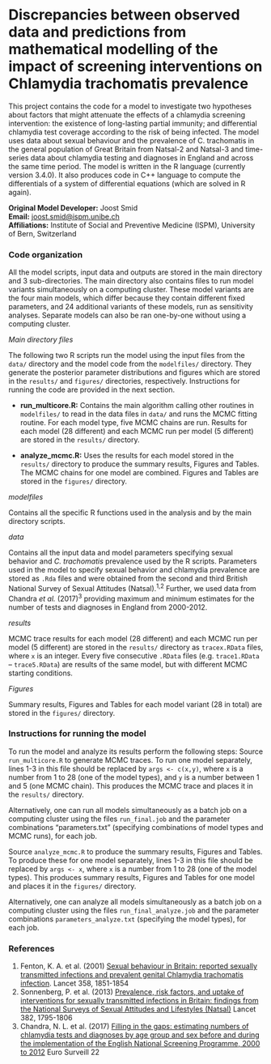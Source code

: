 # Discrepancies between observed data and predictions from mathematical modelling of the impact of screening interventions on Chlamydia trachomatis prevalence

This project contains the code for a model to investigate two hypotheses about factors that might attenuate the effects of a chlamydia screening intervention: the existence of long-lasting partial immunity; and differential chlamydia test coverage according to the risk of being infected. The model uses data about sexual behaviour and the prevalence of C. trachomatis in the general population of Great Britain from Natsal-2 and Natsal-3 and time-series data about chlamydia testing and diagnoses in England and across the same time period. The model is written in the R language (currently version 3.4.0). It also produces code in C++ language to compute the differentials of a system of differential equations (which are solved in R again). 

**Original Model Developer:** Joost Smid     
**Email:** joost.smid@ispm.unibe.ch  
**Affiliations:** Institute of Social and Preventive Medicine (ISPM), University of Bern, Switzerland

### Code organization ###
All the model scripts, input data and outputs are stored in the main directory and 3 sub-directories. The main directory also contains files to run model variants simultaneously on a computing cluster. These model variants are the four main models, which differ because they contain different fixed parameters, and 24 additional variants of these models, run as sensitivity analyses. Separate models can also be ran one-by-one without using a computing cluster.

_Main directory files_

The following two R scripts run the model using the input files from the `data/` directory and the model code from the `modelfiles/` directory. They generate the posterior parameter distributions and figures which are stored in the `results/` and `figures/` directories, respectively. Instructions for running the code are provided in the next section.

- **run_multicore.R:** Contains the main algorithm calling other routines in `modelfiles/` to read in the data files in `data/` and runs the MCMC fitting routine. For each model type, five MCMC chains are run. Results for each model (28 different) and each MCMC run per model (5 different) are stored in the `results/` directory. 
  
- **analyze_mcmc.R:** Uses the results for each model stored in the `results/` directory to produce the summary results, Figures and Tables. The MCMC chains for one model are combined. Figures and Tables are stored in the `figures/` directory. 

_modelfiles_

Contains all the specific R functions used in the analysis and by the main directory scripts.

_data_

Contains all the input data and model parameters specifying sexual behavior and *C. trachomatis* prevalence used by the R scripts. Parameters used in the model to specify sexual behavior and chlamydia prevalence are stored as `.Rda` files and were obtained from the second and third British National Survey of Sexual Attitudes (Natsal).<sup>1,2</sup> Further, we used data from Chandra _et al._ (2017)<sup>3</sup> providing maximum and minimum estimates for the number of tests and diagnoses in England from 2000-2012.

_results_

MCMC trace results for each model (28 different) and each MCMC run per model (5 different) are stored in the `results/` directory as `tracex.RData` files, where `x` is an integer. Every five consecutive `.RData` files (e.g. `trace1.RData` – `trace5.RData`) are results of the same model, but with different MCMC starting conditions.

_Figures_

Summary results, Figures and Tables for each model variant (28 in total) are stored in the `figures/` directory.

### Instructions for running the model ###

To run the model and analyze its results perform the following steps:
Source `run_multicore.R` to generate MCMC traces. To run one model separately, lines 1-3 in this file should be replaced by `args <- c(x,y)`, where `x` is a number from 1 to 28 (one of the model types), and `y` is a number between 1 and 5 (one MCMC chain). This produces the MCMC trace and places it in the `results/` directory.

Alternatively, one can run all models simultaneously as a batch job on a computing cluster using the files `run_final.job` and the parameter combinations “parameters.txt” (specifying combinations of model types and MCMC runs), for each job.

Source `analyze_mcmc.R` to produce the summary results, Figures and Tables. To produce these for one model separately, lines 1-3 in this file should be replaced by `args <- x`, where `x` is a number from 1 to 28 (one of the model types). This produces summary results, Figures and Tables for one model and places it in the `figures/` directory.

Alternatively, one can analyze all models simultaneously as a batch job on a computing cluster using the files `run_final_analyze.job` and the parameter combinations `parameters_analyze.txt` (specifying the model types), for each job.

### References ###

1.	Fenton, K. A. et al. (2001) [Sexual behaviour in Britain: reported sexually transmitted infections and prevalent genital Chlamydia trachomatis infection](http://dx.doi:10.1016/S0140-6736(01)06886-6). Lancet 358, 1851-1854
2.	Sonnenberg, P. et al. (2013) [Prevalence, risk factors, and uptake of interventions for sexually transmitted infections in Britain: findings from the National Surveys of Sexual Attitudes and Lifestyles (Natsal)](http://dx.doi:10.1016/S0140-6736(13)61947-9) Lancet 382, 1795-1806
3.	Chandra, N. L. et al. (2017) [Filling in the gaps: estimating numbers of chlamydia tests and diagnoses by age group and sex before and during the implementation of the English National Screening Programme, 2000 to 2012](http://dx.doi:10.2807/1560-7917.ES.2017.22.5.30453) Euro Surveill 22
